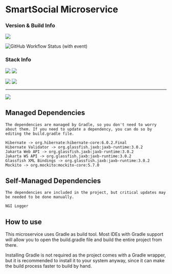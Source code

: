 
# SmartSocial Microservice

### Version & Build Info

![](https://img.shields.io/badge/Current%20Version-1.8.2-green?style=for-the-badge&logo=git)

![GitHub Workflow Status (with event)](https://img.shields.io/github/actions/workflow/status/dubskysteam/FFXIV-RaidCompletion/.github%2Fworkflows%2Frust.yml?style=for-the-badge)

### Stack Info

![](https://img.shields.io/badge/Java%20SDK-17-orange?style=for-the-badge&logo=jdk)
![](https://img.shields.io/badge/Jakarta%20EE-9.1.0-green?style=for-the-badge&logo=Jakarta)

![](https://img.shields.io/badge/Gradle-8.4-blue?style=for-the-badge&logo=gradle)
![](https://img.shields.io/badge/PostgreSQL-15.4-blue?style=for-the-badge&logo=postgresql)


___
[![](https://img.shields.io/badge/Download-Latest-blue?style=for-the-badge&logo=)](https://github.com/DubskySteam/AQP/releases)

## Managed Dependencies

```The dependencies are managed by Gradle, so you don't need to worry about them. If you need to update a dependency, you can do so by editing the build.gradle file. ```

    Hibernate -> org.hibernate:hibernate-core:6.0.2.Final
    Hibernate Validator -> org.glassfish.jaxb:jaxb-runtime:3.0.2
    Jakarta Web API -> org.glassfish.jaxb:jaxb-runtime:3.0.2
    Jakarta WS API -> org.glassfish.jaxb:jaxb-runtime:3.0.2
    Glassfish XML Bindings -> org.glassfish.jaxb:jaxb-runtime:3.0.2
    Mockito -> org.mockito:mockito-core:5.7.0

## Self-Managed Dependencies

````The dependencies are included in the project, but critical updates may be needed to be done manually. ````

    NGI Logger 

## How to use

This microservice uses Gradle as build tool. Most IDEs with Gradle support will allow you to open the build.gradle file and build the entire project from there.

Installing Gradle is not required as the project comes with a Gradle wrapper, but it is recommended to install it to your system anyway, since it can make the build process faster to build by hand.

